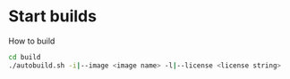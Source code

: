 # Start builds

How to build

```bash
cd build
./autobuild.sh -i|--image <image name> -l|--license <license string>
```
